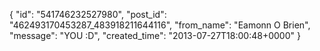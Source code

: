 {
   "id": "541746232527980",
   "post_id": "462493170453287_483918211644116",
   "from_name": "Eamonn O Brien",
   "message": "YOU :D",
   "created_time": "2013-07-27T18:00:48+0000"
 }
